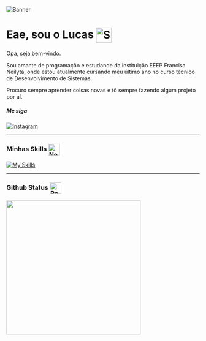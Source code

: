 ![Banner](https://user-images.githubusercontent.com/74038190/225813708-98b745f2-7d22-48cf-9150-083f1b00d6c9.gif)

# Eae, sou o Lucas <img src="https://raw.githubusercontent.com/Tarikul-Islam-Anik/Animated-Fluent-Emojis/master/Emojis/Smilies/Saluting%20Face.png" alt="Saluting Face" width="40" align='center'/>

Opa, seja bem-vindo.

Sou amante de programação e estudande da instituição EEEP Francisa Neilyta, onde estou atualmente cursando meu último ano no curso técnico de Desenvolvimento de Sistemas.

Procuro sempre aprender coisas novas e tô sempre fazendo algum projeto por aí. 

##### Me siga



[![Instagram](https://img.shields.io/badge/Instagram-%23E4405F.svg?style=for-the-badge&logo=Instagram&logoColor=white)](https://www.instagram.com/lucaspgomes_/)

---

### Minhas Skills <img src="https://raw.githubusercontent.com/Tarikul-Islam-Anik/Telegram-Animated-Emojis/main/Smileys/Nerd%20Face.webp" alt="Nerd Face" width="30" align='center'/> 

[![My Skills](https://skillicons.dev/icons?i=html,css,js,react,vue,tailwind,nodejs,ts,express,mysql,postgres&theme=dark)](https://skillicons.dev)
 
--- 
<!-- 
### Principais Projetos <img src="https://raw.githubusercontent.com/Tarikul-Islam-Anik/Telegram-Animated-Emojis/main/Smileys/Alien%20Monster.webp" alt="Alien Monster" width="50" align='center'/> -->
 

### Github Status <img src="https://raw.githubusercontent.com/Tarikul-Islam-Anik/Telegram-Animated-Emojis/main/Smileys/Robot.webp" alt="Robot" width="30" align='center'/>

<img width="350" src="https://github-readme-stats.vercel.app/api/top-langs/?username=Luscakkkj&layout=compact&hide_border=false&title_color=5843f9&text_color=87edb0&bg_color=141414&hide_progress=false"/>
